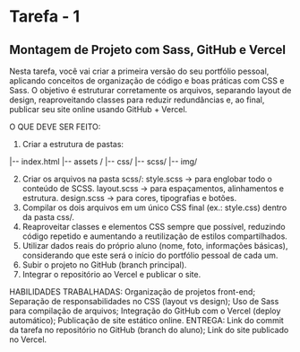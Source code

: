 # Tarefa - 1

## Montagem de Projeto com Sass, GitHub e Vercel

Nesta tarefa, você vai criar a primeira versão do seu portfólio pessoal, aplicando conceitos de organização de código e boas práticas com CSS e Sass. O objetivo é estruturar corretamente os arquivos, separando layout de design, reaproveitando classes para reduzir redundâncias e, ao final, publicar seu site online usando GitHub + Vercel.


O QUE DEVE SER FEITO:

1.  Criar a estrutura de pastas:

|-- index.html
|-- assets /
    |-- css/
    |-- scss/
    |-- img/

2. Criar os arquivos na pasta scss/:
style.scss -> para englobar todo o conteúdo de SCSS.
layout.scss → para espaçamentos, alinhamentos e estrutura.
design.scss → para cores, tipografias e botões.
3. Compilar os dois arquivos em um único CSS final (ex.: style.css) dentro da pasta css/.
4. Reaproveitar classes e elementos CSS sempre que possível, reduzindo código repetido e aumentando a reutilização de estilos compartilhados.
5. Utilizar dados reais do próprio aluno (nome, foto, informações básicas), considerando que este será o início do portfólio pessoal de cada um.
6. Subir o projeto no GitHub (branch principal).
7. Integrar o repositório ao Vercel e publicar o site.


HABILIDADES TRABALHADAS:
Organização de projetos front-end;
Separação de responsabilidades no CSS (layout vs design);
Uso de Sass para compilação de arquivos;
Integração do GitHub com o Vercel (deploy automático);
Publicação de site estático online.
ENTREGA:
Link do commit da tarefa no repositório no GitHub (branch do aluno);
Link do site publicado no Vercel.